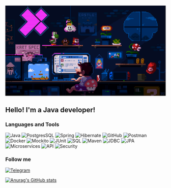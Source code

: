 ![Header](https://github.com/mynameisSergey/mynameisSergey/blob/main/assets/%D0%9C%D0%B0%D1%80%D0%B8%D0%BE.gif) 

## Hello! I'm a Java developer!


### Languages and Tools
![Java](https://img.shields.io/badge/-Java-red?style=for-the-badge&logo=java)
![PostgresSQL](https://img.shields.io/badge/-PostgreSQL-grey?style=for-the-badge&logo=PostgreSQL)
![Spring](https://img.shields.io/badge/-Spring-blue?style=for-the-badge&logo=Spring)
![Hibernate](https://img.shields.io/badge/-Hibernate-orange?style=for-the-badge&logo=Hibernate)
![GitHub](https://img.shields.io/badge/-GitHub-blue?style=for-the-badge&logo=GitHub&logoColor=black)
![Postman](https://img.shields.io/badge/-Postman-blue?style=for-the-badge&logo=Postman&logoColor=orange)
![Docker](https://img.shields.io/badge/-Docker-White?style=for-the-badge&logo=docker&logoColor=blue)
![Mockito](https://img.shields.io/badge/-Mockito-black?style=for-the-badge&logo=Mockito)
![JUnit](https://img.shields.io/badge/-JUnit-ligthblue?style=for-the-badge&logo=Junit)
![SQL](https://img.shields.io/badge/-SQL-green?style=for-the-badge&logo=MySql)
![Maven](https://img.shields.io/badge/-Maven-red?style=for-the-badge&logo=Maven)
![JDBC](https://img.shields.io/badge/-JDBC-blue?style=for-the-badge&logo=JDBC)
![JPA](https://img.shields.io/badge/-JPA-grey?style=for-the-badge&logo=JPA)
![Microservices](https://img.shields.io/badge/-Microservices-black?style=for-the-badge&logo=Microservices)
![API](https://img.shields.io/badge/-API-green?style=for-the-badge&logo=API)
![Security](https://img.shields.io/badge/-Security-blue?style=for-the-badge&logo=Security)  


### Follow me
[![Telegram](https://img.shields.io/badge/-Telegram-blue?style=for-the-badge&logo=Telegram)](https://t.me/YAKSS9)  



[![Anurag's GitHub stats](https://github-readme-stats.vercel.app/api?username=mynameisSergey&hide=stars,contribs&show_icons=true&theme=radical)](https://github.com/anuraghazra/github-readme-stats)  


